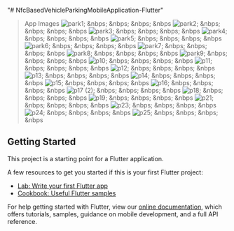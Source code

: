 "# NfcBasedVehicleParkingMobileApplication-Flutter" 


> App Images
![park1](https://user-images.githubusercontent.com/57071901/83603232-7fb8a300-a58d-11ea-8c86-a3e480bef44c.png); &nbps;  &nbps; &nbps; &nbps
![park2](https://user-images.githubusercontent.com/57071901/83603251-8ba46500-a58d-11ea-9e63-f6d0b7605c8a.png); &nbps;  &nbps; &nbps; &nbps
![park3](https://user-images.githubusercontent.com/57071901/83603266-95c66380-a58d-11ea-8ddb-af287943ca58.png); &nbps;  &nbps; &nbps; &nbps
![park4](https://user-images.githubusercontent.com/57071901/83603295-9eb73500-a58d-11ea-8b13-85256bfd8480.png); &nbps;  &nbps; &nbps; &nbps
![park5](https://user-images.githubusercontent.com/57071901/83603312-a7a80680-a58d-11ea-9c47-0affe1af29b6.png); &nbps;  &nbps; &nbps; &nbps
![park6](https://user-images.githubusercontent.com/57071901/83603332-b098d800-a58d-11ea-9cdd-560c12e13990.png); &nbps;  &nbps; &nbps; &nbps
![park7](https://user-images.githubusercontent.com/57071901/83603349-b7274f80-a58d-11ea-8085-adfc5157351e.png); &nbps;  &nbps; &nbps; &nbps
![park8](https://user-images.githubusercontent.com/57071901/83603369-bd1d3080-a58d-11ea-8752-492a68722c35.png); &nbps;  &nbps; &nbps; &nbps
![park9](https://user-images.githubusercontent.com/57071901/83603376-c3131180-a58d-11ea-874c-660b418df996.PNG); &nbps;  &nbps; &nbps; &nbps
![p10](https://user-images.githubusercontent.com/57071901/83603385-c8705c00-a58d-11ea-85b1-54eba21dc7cc.png); &nbps;  &nbps; &nbps; &nbps
![p11](https://user-images.githubusercontent.com/57071901/83603395-cd351000-a58d-11ea-9ccd-0b97e2e5636c.png); &nbps;  &nbps; &nbps; &nbps
![p12](https://user-images.githubusercontent.com/57071901/83603406-d1612d80-a58d-11ea-8a27-6c37995c4b3b.png); &nbps;  &nbps; &nbps; &nbps
![p13](https://user-images.githubusercontent.com/57071901/83603428-d7efa500-a58d-11ea-88c5-e429da3e2cde.png); &nbps;  &nbps; &nbps; &nbps
![p14](https://user-images.githubusercontent.com/57071901/83603586-22712180-a58e-11ea-9cc2-95f1739710e7.PNG); &nbps;  &nbps; &nbps; &nbps
![p15](https://user-images.githubusercontent.com/57071901/83603604-27ce6c00-a58e-11ea-8b26-a56301ce6ec2.png); &nbps;  &nbps; &nbps; &nbps
![p16](https://user-images.githubusercontent.com/57071901/83603647-3b79d280-a58e-11ea-9b2d-1f60818c7df0.png); &nbps;  &nbps; &nbps; &nbps
![p17 (2)](https://user-images.githubusercontent.com/57071901/83603675-47659480-a58e-11ea-918c-b15ce1ba9e37.png); &nbps;  &nbps; &nbps; &nbps
![p18](https://user-images.githubusercontent.com/57071901/83603688-4d5b7580-a58e-11ea-826e-a817fcfd5893.png); &nbps;  &nbps; &nbps; &nbps
![p19](https://user-images.githubusercontent.com/57071901/83603700-52b8c000-a58e-11ea-98da-4924886244bc.png); &nbps;  &nbps; &nbps; &nbps
![p21](https://user-images.githubusercontent.com/57071901/83603747-69f7ad80-a58e-11ea-9fe3-15e1cfa1831d.png); &nbps;  &nbps; &nbps; &nbps
![p23](https://user-images.githubusercontent.com/57071901/83603773-724fe880-a58e-11ea-8863-6ff2115dc33c.PNG); &nbps;  &nbps; &nbps; &nbps
![p24](https://user-images.githubusercontent.com/57071901/83603788-7845c980-a58e-11ea-9dfe-db1506bc260c.PNG); &nbps;  &nbps; &nbps; &nbps
![p25](https://user-images.githubusercontent.com/57071901/83603806-7ed44100-a58e-11ea-9a0f-cc4d8fe349d5.png); &nbps;  &nbps; &nbps; &nbps

## Getting Started

This project is a starting point for a Flutter application.

A few resources to get you started if this is your first Flutter project:

- [Lab: Write your first Flutter app](https://flutter.dev/docs/get-started/codelab)
- [Cookbook: Useful Flutter samples](https://flutter.dev/docs/cookbook)

For help getting started with Flutter, view our
[online documentation](https://flutter.dev/docs), which offers tutorials,
samples, guidance on mobile development, and a full API reference.
